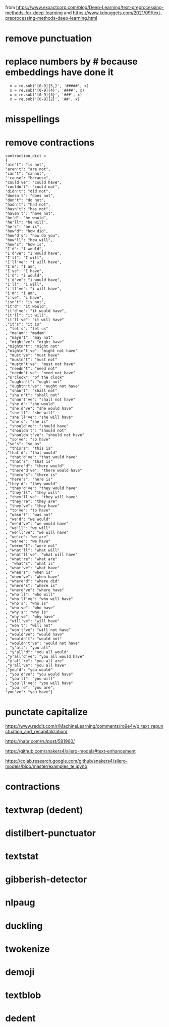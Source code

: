 
from
https://www.exxactcorp.com/blog/Deep-Learning/text-preprocessing-methods-for-deep-learning
and
https://www.kdnuggets.com/2021/09/text-preprocessing-methods-deep-learning.html

# remove punctuation

# replace numbers by # because embeddings have done it

```
  x = re.sub('[0-9]{5,}', '#####', x)
  x = re.sub('[0-9]{4}', '####', x)
  x = re.sub('[0-9]{3}', '###', x)
  x = re.sub('[0-9]{2}', '##', x)
```

# misspellings

# remove contractions

```
contraction_dict = 
{
"ain't": "is not", 
"aren't": "are not",
"can't": "cannot", 
"'cause": "because", 
"could've": "could have", 
"couldn't": "could not", 
"didn't": "did not",  
"doesn't": "does not", 
"don't": "do not", 
"hadn't": "had not", 
"hasn't": "has not", 
"haven't": "have not", 
"he'd": "he would",
"he'll": "he will", 
"he's": "he is", 
"how'd": "how did", 
"how'd'y": "how do you", 
"how'll": "how will", 
"how's": "how is",  
"I'd": "I would", 
"I'd've": "I would have", 
"I'll": "I will", 
"I'll've": "I will have",
"I'm": "I am", 
"I've": "I have", 
"i'd": "i would", 
"i'd've": "i would have", 
"i'll": "i will",  
"i'll've": "i will have",
"i'm": "i am", 
"i've": "i have", 
"isn't": "is not", 
"it'd": "it would", 
"it'd've": "it would have", 
"it'll": "it will", 
"it'll've": "it will have"
,"it's": "it is"
, "let's": "let us"
, "ma'am": "madam"
, "mayn't": "may not"
, "might've": "might have"
,"mightn't": "might not"
,"mightn't've": "might not have"
, "must've": "must have"
, "mustn't": "must not"
, "mustn't've": "must not have"
, "needn't": "need not"
, "needn't've": "need not have"
,"o'clock": "of the clock"
, "oughtn't": "ought not"
, "oughtn't've": "ought not have"
, "shan't": "shall not"
, "sha'n't": "shall not"
, "shan't've": "shall not have"
, "she'd": "she would"
, "she'd've": "she would have"
, "she'll": "she will"
, "she'll've": "she will have"
, "she's": "she is"
, "should've": "should have"
, "shouldn't": "should not"
, "shouldn't've": "should not have"
, "so've": "so have"
,"so's": "so as"
, "this's": "this is"
,"that'd": "that would"
, "that'd've": "that would have"
, "that's": "that is"
, "there'd": "there would"
, "there'd've": "there would have"
, "there's": "there is"
, "here's": "here is"
,"they'd": "they would"
, "they'd've": "they would have"
, "they'll": "they will"
, "they'll've": "they will have"
, "they're": "they are"
, "they've": "they have"
, "to've": "to have"
, "wasn't": "was not"
, "we'd": "we would"
, "we'd've": "we would have"
, "we'll": "we will"
, "we'll've": "we will have"
, "we're": "we are"
, "we've": "we have"
, "weren't": "were not"
, "what'll": "what will"
, "what'll've": "what will have"
, "what're": "what are"
,  "what's": "what is"
, "what've": "what have"
, "when's": "when is"
, "when've": "when have"
, "where'd": "where did"
, "where's": "where is"
, "where've": "where have"
, "who'll": "who will"
, "who'll've": "who will have"
, "who's": "who is"
, "who've": "who have"
, "why's": "why is"
, "why've": "why have"
, "will've": "will have"
, "won't": "will not"
, "won't've": "will not have"
, "would've": "would have"
, "wouldn't": "would not"
, "wouldn't've": "would not have"
, "y'all": "you all"
, "y'all'd": "you all would"
,"y'all'd've": "you all would have"
,"y'all're": "you all are"
,"y'all've": "you all have"
,"you'd": "you would"
, "you'd've": "you would have"
, "you'll": "you will"
, "you'll've": "you will have"
, "you're": "you are",
"you've": "you have"}

```



# punctate capitalize

https://www.reddit.com/r/MachineLearning/comments/ro9e4v/p_text_repunctuation_and_recapitalization/

https://habr.com/ru/post/581960/

https://github.com/snakers4/silero-models#text-enhancement

https://colab.research.google.com/github/snakers4/silero-models/blob/master/examples_te.ipynb

# contractions

# textwrap (dedent)

# distilbert-punctuator

# textstat

# gibberish-detector

# nlpaug

# duckling

# twokenize

# demoji

# textblob

# dedent


